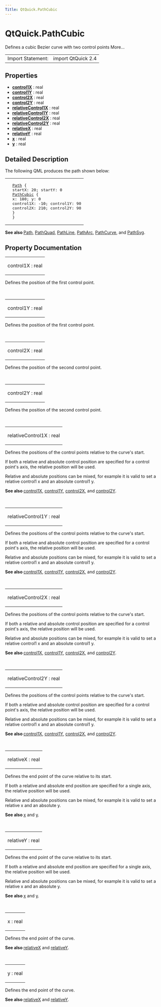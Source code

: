 ```yaml
---
Title: QtQuick.PathCubic
---
```


# QtQuick.PathCubic

<span class="subtitle"></span>
<!-- $$$PathCubic-brief -->
<p>Defines a cubic Bezier curve with two control points More...</p>
<!-- @@@PathCubic -->
<table class="alignedsummary">
<tr><td class="memItemLeft rightAlign topAlign"> Import Statement:</td><td class="memItemRight bottomAlign"> import QtQuick 2.4</td></tr></table><ul>
</ul>
<h2 id="properties">Properties</h2>
<ul>
<li class="fn"><b><b><a href="#control1X-prop">control1X</a></b></b> : real</li>
<li class="fn"><b><b><a href="#control1Y-prop">control1Y</a></b></b> : real</li>
<li class="fn"><b><b><a href="#control2X-prop">control2X</a></b></b> : real</li>
<li class="fn"><b><b><a href="#control2Y-prop">control2Y</a></b></b> : real</li>
<li class="fn"><b><b><a href="#relativeControl1X-prop">relativeControl1X</a></b></b> : real</li>
<li class="fn"><b><b><a href="#relativeControl1Y-prop">relativeControl1Y</a></b></b> : real</li>
<li class="fn"><b><b><a href="#relativeControl2X-prop">relativeControl2X</a></b></b> : real</li>
<li class="fn"><b><b><a href="#relativeControl2Y-prop">relativeControl2Y</a></b></b> : real</li>
<li class="fn"><b><b><a href="#relativeX-prop">relativeX</a></b></b> : real</li>
<li class="fn"><b><b><a href="#relativeY-prop">relativeY</a></b></b> : real</li>
<li class="fn"><b><b><a href="#x-prop">x</a></b></b> : real</li>
<li class="fn"><b><b><a href="#y-prop">y</a></b></b> : real</li>
</ul>
<!-- $$$PathCubic-description -->
<h2 id="details">Detailed Description</h2>
</p>
<p>The following QML produces the path shown below:</p>
<table class="generic">
<tr valign="top"><td ><p class="centerAlign"><img src="https://developer.ubuntu.com/static/devportal_uploaded/db28d1ea-4524-4871-a1e9-0535f6c51e4f-../QtQuick.PathCubic/images/declarative-pathcubic.png" alt="" /></p></td><td ><pre class="qml"><span class="type"><a href="QtQuick.Path.md">Path</a></span> {
<span class="name">startX</span>: <span class="number">20</span>; <span class="name">startY</span>: <span class="number">0</span>
<span class="type"><a href="index.html">PathCubic</a></span> {
<span class="name">x</span>: <span class="number">180</span>; <span class="name">y</span>: <span class="number">0</span>
<span class="name">control1X</span>: -<span class="number">10</span>; <span class="name">control1Y</span>: <span class="number">90</span>
<span class="name">control2X</span>: <span class="number">210</span>; <span class="name">control2Y</span>: <span class="number">90</span>
}
}</pre>
</td></tr>
</table>
<p><b>See also </b><a href="QtQuick.Path.md">Path</a>, <a href="QtQuick.PathQuad.md">PathQuad</a>, <a href="QtQuick.PathLine.md">PathLine</a>, <a href="QtQuick.PathArc.md">PathArc</a>, <a href="QtQuick.PathCurve.md">PathCurve</a>, and <a href="QtQuick.PathSvg.md">PathSvg</a>.</p>
<!-- @@@PathCubic -->
<h2>Property Documentation</h2>
<!-- $$$control1X -->
<table class="qmlname"><tr valign="top" id="control1X-prop"><td class="tblQmlPropNode"><p><span class="name">control1X</span> : <span class="type">real</span></p></td></tr></table><p>Defines the position of the first control point.</p>
<!-- @@@control1X -->
<br/>
<!-- $$$control1Y -->
<table class="qmlname"><tr valign="top" id="control1Y-prop"><td class="tblQmlPropNode"><p><span class="name">control1Y</span> : <span class="type">real</span></p></td></tr></table><p>Defines the position of the first control point.</p>
<!-- @@@control1Y -->
<br/>
<!-- $$$control2X -->
<table class="qmlname"><tr valign="top" id="control2X-prop"><td class="tblQmlPropNode"><p><span class="name">control2X</span> : <span class="type">real</span></p></td></tr></table><p>Defines the position of the second control point.</p>
<!-- @@@control2X -->
<br/>
<!-- $$$control2Y -->
<table class="qmlname"><tr valign="top" id="control2Y-prop"><td class="tblQmlPropNode"><p><span class="name">control2Y</span> : <span class="type">real</span></p></td></tr></table><p>Defines the position of the second control point.</p>
<!-- @@@control2Y -->
<br/>
<!-- $$$relativeControl1X -->
<table class="qmlname"><tr valign="top" id="relativeControl1X-prop"><td class="tblQmlPropNode"><p><span class="name">relativeControl1X</span> : <span class="type">real</span></p></td></tr></table><p>Defines the positions of the control points relative to the curve's start.</p>
<p>If both a relative and absolute control position are specified for a control point's axis, the relative position will be used.</p>
<p>Relative and absolute positions can be mixed, for example it is valid to set a relative control1 x and an absolute control1 y.</p>
<p><b>See also </b><a href="#control1X-prop">control1X</a>, <a href="#control1Y-prop">control1Y</a>, <a href="#control2X-prop">control2X</a>, and <a href="#control2Y-prop">control2Y</a>.</p>
<!-- @@@relativeControl1X -->
<br/>
<!-- $$$relativeControl1Y -->
<table class="qmlname"><tr valign="top" id="relativeControl1Y-prop"><td class="tblQmlPropNode"><p><span class="name">relativeControl1Y</span> : <span class="type">real</span></p></td></tr></table><p>Defines the positions of the control points relative to the curve's start.</p>
<p>If both a relative and absolute control position are specified for a control point's axis, the relative position will be used.</p>
<p>Relative and absolute positions can be mixed, for example it is valid to set a relative control1 x and an absolute control1 y.</p>
<p><b>See also </b><a href="#control1X-prop">control1X</a>, <a href="#control1Y-prop">control1Y</a>, <a href="#control2X-prop">control2X</a>, and <a href="#control2Y-prop">control2Y</a>.</p>
<!-- @@@relativeControl1Y -->
<br/>
<!-- $$$relativeControl2X -->
<table class="qmlname"><tr valign="top" id="relativeControl2X-prop"><td class="tblQmlPropNode"><p><span class="name">relativeControl2X</span> : <span class="type">real</span></p></td></tr></table><p>Defines the positions of the control points relative to the curve's start.</p>
<p>If both a relative and absolute control position are specified for a control point's axis, the relative position will be used.</p>
<p>Relative and absolute positions can be mixed, for example it is valid to set a relative control1 x and an absolute control1 y.</p>
<p><b>See also </b><a href="#control1X-prop">control1X</a>, <a href="#control1Y-prop">control1Y</a>, <a href="#control2X-prop">control2X</a>, and <a href="#control2Y-prop">control2Y</a>.</p>
<!-- @@@relativeControl2X -->
<br/>
<!-- $$$relativeControl2Y -->
<table class="qmlname"><tr valign="top" id="relativeControl2Y-prop"><td class="tblQmlPropNode"><p><span class="name">relativeControl2Y</span> : <span class="type">real</span></p></td></tr></table><p>Defines the positions of the control points relative to the curve's start.</p>
<p>If both a relative and absolute control position are specified for a control point's axis, the relative position will be used.</p>
<p>Relative and absolute positions can be mixed, for example it is valid to set a relative control1 x and an absolute control1 y.</p>
<p><b>See also </b><a href="#control1X-prop">control1X</a>, <a href="#control1Y-prop">control1Y</a>, <a href="#control2X-prop">control2X</a>, and <a href="#control2Y-prop">control2Y</a>.</p>
<!-- @@@relativeControl2Y -->
<br/>
<!-- $$$relativeX -->
<table class="qmlname"><tr valign="top" id="relativeX-prop"><td class="tblQmlPropNode"><p><span class="name">relativeX</span> : <span class="type">real</span></p></td></tr></table><p>Defines the end point of the curve relative to its start.</p>
<p>If both a relative and absolute end position are specified for a single axis, the relative position will be used.</p>
<p>Relative and absolute positions can be mixed, for example it is valid to set a relative x and an absolute y.</p>
<p><b>See also </b><a href="#x-prop">x</a> and <a href="#y-prop">y</a>.</p>
<!-- @@@relativeX -->
<br/>
<!-- $$$relativeY -->
<table class="qmlname"><tr valign="top" id="relativeY-prop"><td class="tblQmlPropNode"><p><span class="name">relativeY</span> : <span class="type">real</span></p></td></tr></table><p>Defines the end point of the curve relative to its start.</p>
<p>If both a relative and absolute end position are specified for a single axis, the relative position will be used.</p>
<p>Relative and absolute positions can be mixed, for example it is valid to set a relative x and an absolute y.</p>
<p><b>See also </b><a href="#x-prop">x</a> and <a href="#y-prop">y</a>.</p>
<!-- @@@relativeY -->
<br/>
<!-- $$$x -->
<table class="qmlname"><tr valign="top" id="x-prop"><td class="tblQmlPropNode"><p><span class="name">x</span> : <span class="type">real</span></p></td></tr></table><p>Defines the end point of the curve.</p>
<p><b>See also </b><a href="#relativeX-prop">relativeX</a> and <a href="#relativeY-prop">relativeY</a>.</p>
<!-- @@@x -->
<br/>
<!-- $$$y -->
<table class="qmlname"><tr valign="top" id="y-prop"><td class="tblQmlPropNode"><p><span class="name">y</span> : <span class="type">real</span></p></td></tr></table><p>Defines the end point of the curve.</p>
<p><b>See also </b><a href="#relativeX-prop">relativeX</a> and <a href="#relativeY-prop">relativeY</a>.</p>
<!-- @@@y -->
<br/>
